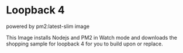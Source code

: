 # Loopback 4
powered by pm2:latest-slim image

This Image installs Nodejs and PM2 in Watch mode and downloads the shopping sample for loopback 4 for you to build upon or replace.
